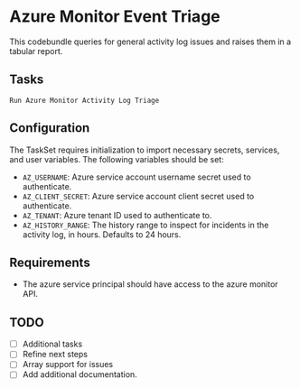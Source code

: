 # Azure Monitor Event Triage

This codebundle queries for general activity log issues and raises them in a tabular report.

## Tasks
`Run Azure Monitor Activity Log Triage`

## Configuration
The TaskSet requires initialization to import necessary secrets, services, and user variables. The following variables should be set:

- `AZ_USERNAME`: Azure service account username secret used to authenticate.
- `AZ_CLIENT_SECRET`: Azure service account client secret used to authenticate.
- `AZ_TENANT`: Azure tenant ID used to authenticate to.
- `AZ_HISTORY_RANGE`: The history range to inspect for incidents in the activity log, in hours. Defaults to 24 hours.

## Requirements
- The azure service principal should have access to the azure monitor API.

## TODO
- [ ] Additional tasks
- [ ] Refine next steps
- [ ] Array support for issues
- [ ] Add additional documentation.
